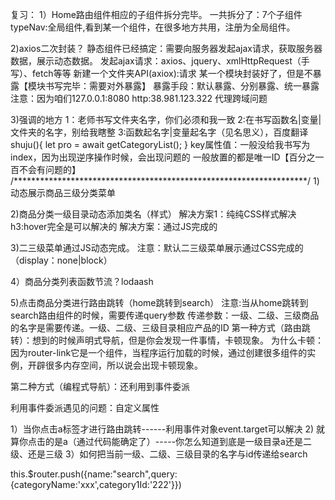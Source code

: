 复习：
1）Home路由组件相应的子组件拆分完毕。
一共拆分了：7个子组件
typeNav:全局组件,看到某一个组件，在很多地方共用，注册为全局组件。

2)axios二次封装？
静态组件已经搞定：需要向服务器发起ajax请求，获取服务器数据，展示动态数据。
发起ajax请求：axios、jquery、xmlHttpRequest（手写）、fetch等等
新建一个文件夹API(axiox):请求
某一个模块封装好了，但是不暴露【模块书写完毕：需要对外暴露】
暴露手段：默认暴露、分别暴露、统一暴露
注意：因为咱们127.0.0.1:8080   http:38.981.123.322 代理跨域问题

3)强调的地方
1：老师书写文件夹名字，你们必须和我一致
2:在书写函数名|变量|文件夹的名字，别给我瞎整
3:函数起名字|变量起名字（见名思义），百度翻译
shuju(){
   let pro =  await getCategoryList();
}
key属性值：一般没给我书写为index，因为出现逆序操作时候，会出现问题的
一般放置的都是唯一ID【百分之一百不会有问题的】
/*******************************************************************/
1)动态展示商品三级分类菜单

2)商品分类一级目录动态添加类名（样式）
解决方案1：纯纯CSS样式解决 h3:hover完全是可以解决的
解决方案：通过JS完成的

3)二三级菜单通过JS动态完成。
注意：默认二三级菜单展示通过CSS完成的（display：none|block）

4）商品分类列表函数节流？lodaash


5)点击商品分类进行路由跳转（home跳转到search）
注意:当从home跳转到search路由组件的时候，需要传递query参数
传递参数：一级、二级、三级商品的名字是需要传递。一级、二级、三级目录相应产品的ID
第一种方式（路由跳转）：想到的时候<router-link>声明式导航，但是你会发现一件事情，卡顿现象。
为什么卡顿：因为router-link它是一个组件，当程序运行加载的时候，通过创建很多组件的实例，开辟很多内存空间，所以说会出现卡顿现象。

第二种方式（编程式导航）：还利用到事件委派

利用事件委派遇见的问题：自定义属性
<div id="box" class="cur" data-xxx="123"></div>
1）当你点击a标签才进行路由跳转------利用事件对象event.target可以解决
2) 就算你点击的是a（通过代码能确定了）-----你怎么知道到底是一级目录a还是二级、还是三级
3）如何把当前一级、二级、三级目录的名字与id传递给search

this.$router.push({name:"search",query:{categoryName:'xxx',category1Id:'222'}})




